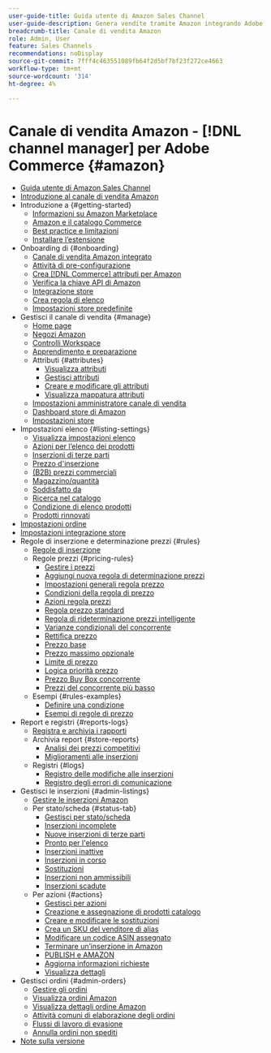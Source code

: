 ```yaml
---
user-guide-title: Guida utente di Amazon Sales Channel
user-guide-description: Genera vendite tramite Amazon integrando Adobe Commerce o Magento Open Source con il tuo account  [!DNL Amazon Seller Central] .
breadcrumb-title: Canale di vendita Amazon
role: Admin, User
feature: Sales Channels
recommendations: noDisplay
source-git-commit: 7fff4c463551089fb64f2d5bf7bf23f272ce4663
workflow-type: tm+mt
source-wordcount: '314'
ht-degree: 4%

---
```



# Canale di vendita Amazon - [!DNL channel manager] per Adobe Commerce {#amazon}

- [Guida utente di Amazon Sales Channel](guide-overview.md)
- [Introduzione al canale di vendita Amazon](overview.md)
- Introduzione a {#getting-started}
   - [Informazioni su Amazon Marketplace](about-amazon-marketplace.md)
   - [Amazon e il catalogo Commerce](about-listings-and-catalog.md)
   - [Best practice e limitazioni](amazon-best-practices.md)
   - [Installare l’estensione](install.md)
- Onboarding di {#onboarding}
   - [Canale di vendita Amazon integrato](amazon-onboarding-home.md)
   - [Attività di pre-configurazione](amazon-pre-setup-tasks.md)
   - [Crea [!DNL Commerce] attributi per Amazon](ob-creating-magento-attributes.md)
   - [Verifica la chiave API di Amazon](amazon-verify-api-key.md)
   - [Integrazione store](store-integration.md)
   - [Crea regola di elenco](ob-create-listing-rule.md)
   - [Impostazioni store predefinite](default-store-settings.md)
- Gestisci il canale di vendita {#manage}
   - [Home page](amazon-sales-channel-home.md)
   - [Negozi Amazon](managing-stores.md)
   - [Controlli Workspace](workspace-controls.md)
   - [Apprendimento e preparazione](learning-preparation.md)
   - Attributi {#attributes}
      - [Visualizza attributi](attributes-view.md)
      - [Gestisci attributi](managing-attributes.md)
      - [Creare e modificare gli attributi](creating-attributes.md)
      - [Visualizza mappatura attributi](amazon-matching-attributes-values.md)
   - [Impostazioni amministratore canale di vendita](sales-channel-settings.md)
   - [Dashboard store di Amazon](amazon-store-dashboard.md)
   - [Impostazioni store](ob-store-review.md)
- Impostazioni elenco {#listing-settings}
   - [Visualizza impostazioni elenco](listing-settings.md)
   - [Azioni per l’elenco dei prodotti](product-listing-actions.md)
   - [Inserzioni di terze parti](third-party-listing-settings.md)
   - [Prezzo d&#39;inserzione](listing-price.md)
   - [(B2B) prezzi commerciali](business-pricing.md)
   - [Magazzino/quantità](stock-quantity.md)
   - [Soddisfatto da](fulfilled-by.md)
   - [Ricerca nel catalogo](catalog-search.md)
   - [Condizione di elenco prodotti](product-listing-condition.md)
   - [Prodotti rinnovati](renewed-products.md)
- [Impostazioni ordine](order-settings.md)
- [Impostazioni integrazione store](store-integration-settings.md)
- Regole di inserzione e determinazione prezzi {#rules}
   - [Regole di inserzione](listing-rules.md)
   - Regole prezzi {#pricing-rules}
      - [Gestire i prezzi](pricing-products.md)
      - [Aggiungi nuova regola di determinazione prezzi](add-pricing-rule.md)
      - [Impostazioni generali regola prezzo](pricing-rule-general-settings.md)
      - [Condizioni della regola di prezzo](pricing-rule-conditions.md)
      - [Azioni regola prezzi](pricing-rule-actions.md)
      - [Regola prezzo standard](standard-price-rules.md)
      - [Regola di rideterminazione prezzi intelligente](intelligent-repricing-rules.md)
      - [Varianze condizionali del concorrente](competitor-conditional-variances.md)
      - [Rettifica prezzo](price-adjustment.md)
      - [Prezzo base](floor-price.md)
      - [Prezzo massimo opzionale](optional-ceiling-price.md)
      - [Limite di prezzo](price-scope.md)
      - [Logica priorità prezzo](price-priority-logic.md)
      - [Prezzo Buy Box concorrente](buy-box-competitor-pricing.md)
      - [Prezzi del concorrente più basso](lowest-competitor-pricing.md)
   - Esempi {#rules-examples}
      - [Definire una condizione](ob-define-condition-example.md)
      - [Esempi di regole di prezzo](price-rule-examples.md)
- Report e registri {#reports-logs}
   - [Registra e archivia i rapporti](amazon-logs-reports.md)
   - Archivia report {#store-reports}
      - [Analisi dei prezzi competitivi](competitive-price-analysis.md)
      - [Miglioramenti alle inserzioni](listing-improvements.md)
   - Registri {#logs}
      - [Registro delle modifiche alle inserzioni](listing-changes-log.md)
      - [Registro degli errori di comunicazione](communication-errors-log.md)
- Gestisci le inserzioni {#admin-listings}
   - [Gestire le inserzioni Amazon](managing-product-listings.md)
   - Per stato/scheda {#status-tab}
      - [Gestisci per stato/scheda](managing-listings-by-tab.md)
      - [Inserzioni incomplete](incomplete-listings.md)
      - [Nuove inserzioni di terze parti](new-third-party-listings.md)
      - [Pronto per l&#39;elenco](ready-to-list.md)
      - [Inserzioni inattive](inactive-listings.md)
      - [Inserzioni in corso](active-listings.md)
      - [Sostituzioni](overrides.md)
      - [Inserzioni non ammissibili](ineligible-listings.md)
      - [Inserzioni scadute](ended-listings.md)
   - Per azioni {#actions}
      - [Gestisci per azioni](managing-listings-by-action.md)
      - [Creazione e assegnazione di prodotti catalogo](creating-assigning-catalog-products.md)
      - [Creare e modificare le sostituzioni](creating-editing-overrides.md)
      - [Crea un SKU del venditore di alias](create-alias-seller-sku.md)
      - [Modificare un codice ASIN assegnato](edit-assigned-asin.md)
      - [Terminare un’inserzione in Amazon](end-listings-manually.md)
      - [PUBLISH e AMAZON](publish-listings-manually.md)
      - [Aggiorna informazioni richieste](amazon-manually-update-incomplete-listing.md)
      - [Visualizza dettagli](product-listing-details.md)
- Gestisci ordini {#admin-orders}
   - [Gestire gli ordini](managing-orders.md)
   - [Visualizza ordini Amazon](amazon-orders-all.md)
   - [Visualizza dettagli ordine Amazon](amazon-order-details.md)
   - [Attività comuni di elaborazione degli ordini](common-order-processing.md)
   - [Flussi di lavoro di evasione](fulfillment-workflows.md)
   - [Annulla ordini non spediti](cancel-unshipped-order.md)
- [Note sulla versione](release-notes.md)
